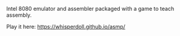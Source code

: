 Intel 8080 emulator and assembler packaged with a game to teach assembly.

Play it here: https://whisperdoll.github.io/asmp/
